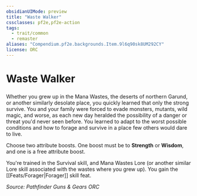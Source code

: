 ```yaml
---
obsidianUIMode: preview
title: "Waste Walker"
cssclasses: pf2e,pf2e-action
tags:
  - trait/common
  - remaster
aliases: "Compendium.pf2e.backgrounds.Item.9l6q90sk8UM292CY"
license: ORC
---
```

# Waste Walker

### 






Whether you grew up in the Mana Wastes, the deserts of northern Garund, or another similarly desolate place, you quickly learned that only the strong survive. You and your family were forced to evade monsters, mutants, wild magic, and worse, as each new day heralded the possibility of a danger or threat you'd never seen before. You learned to adapt to the worst possible conditions and how to forage and survive in a place few others would dare to live.

Choose two attribute boosts. One boost must be to **Strength** or **Wisdom**, and one is a free attribute boost.

You're trained in the Survival skill, and Mana Wastes Lore (or another similar Lore skill associated with the wastes where you grew up). You gain the [[Feats/Forager|Forager]] skill feat.

*Source: Pathfinder Guns & Gears*
*ORC*